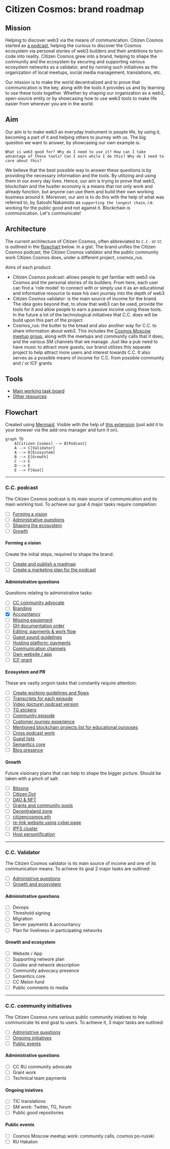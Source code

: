 # Citizen Cosmos: brand roadmap

## Mission

Helping to discover web3 via the means of communication. Citizen Cosmos started as [a podcast](https://www.citizencosmos.space/), helping the curious to discover the Cosmos ecosystem via personal stories of web3 builders and their ambitions to turn code into reality. Citizen Cosmos grew into a brand, helping to shape the community and the ecosystem by securing and supporting various ecosystem networks as a validator, and by running such initiatives as the organization of local meetups, social media management, translations, etc.

Our mission is to make the world decentralized and to prove that communication is the key, along with the tools it provides us and by learning to use these tools together. Whether by shaping our organization as a web3, open-source entity or by showcasing how to use web3 tools to make life easier from wherever you are in the world.

## Aim

Our aim is to make web3 an everyday instrument in people life, by using it, becoming a part of it and helping others to journey with us. The big question we want to answer, by showcasing our own example is:

`What is web3 good for? Why do I need to use it? How can I take advantage of these tools? Can I earn while I do this? Why do I need to care about this?`

We believe that the best possible way to answer these questions is by providing the necessary information and the tools. By utilizing and using them in our every day lives. Hence, our aim is trying to prove that web3, blockchain and the hustler economy is a means that not only work and already function, but anyone can use them and build their own working business around it. Moreover, our aim is to do this with the help of what was referred to, by Satoshi Nakamoto as `supporting the longest chain`, i.e. working for the public good and not against it. Blockchain is communication. Let's communicate!

## Architecture

The current architecture of Citizen Cosmos, often abbreviated to `C.C.` or `CC` is outlined in the [flowchart](#flowchart) below. In a gist. The brand unifies the Citizen Cosmos podcast, the Citizen Cosmos validator and the public community work Citizen Cosmos does, under a different project, cosmos_rus.

Aims of each product:
- Citizen Cosmos podcast: allows people to get familiar with web3 via Cosmos and the personal stories of its builders. From here, each user can find a 'role model' to connect with or simply use it as an educational and informative resource to ease his own journey into the depth of web3
- Citizen Cosmos validator: is the main source of income for the brand. The idea goes beyond that, to show that web3 can be used, provide the tools for it and allow people to earn a passive income using these tools. In the future a lot of the technological initiatives that C.C. does will be build upon this part of the project
- Cosmos_rus: the butter to the bread and also another way for C.C. to share information about web3. This includes the [Cosmos Moscow meetup group](https://www.meetup.com/Cosmos-Moscow), along with the meetups and community calls that it does, and the various SM channels that we manage. Just like a pub need to have music to attract more guests, our brand utilizes this separate project to help attract more users and interest towards C.C. It also serves as a possible means of income for C.C. from possible community and / or ICF grants   

## Tools

- [Main working task board](https://github.com/orgs/citizen-cosmos/projects/1)
- [Other resources](https://github.com/citizen-cosmos/Citizen-Cosmos#citizen-cosmos)

## Flowchart

Created using [Mermaid](https://github.com/mermaid-js/mermaid). Visible with the help of [this extension](https://github.com/BackMarket/github-mermaid-extension) (just add it to your browser via the add-ons manager and turn it on). 

```mermaid
graph TD
    A[Citizen Cosmos] --> B[Podcast]
    A --> C[Validator]
    A --> D[Ecosystem]
    B --> E[Growth]
    C --> E
    D --> E
    E --> F[Goal]
```

------------------------------

### C.C. podcast

The Citizen Cosmos podcast is its main source of communication and its main working tool. To achieve our goal 4 major tasks require completion:  

- [ ] [Forming a vision](#forming-a-vision)
- [ ] [Administrative questions](#administrative-questions)
- [ ] [Shaping the ecosystem](#ecosystem-and-pr)
- [ ] [Growth](#growth)

#### Forming a vision

Create the initial steps, required to shape the brand:

- [ ] [Create and publish a roadmap](https://github.com/citizen-cosmos/Citizen-Cosmos/issues/28)
- [ ] [Create a marketing plan for the podcast](https://github.com/citizen-cosmos/Citizen-Cosmos/issues/44)

#### Administrative questions

Questions relating to administrative tasks:

- [ ] [CC community advocate](https://github.com/citizen-cosmos/Citizen-Cosmos/issues/29)
- [ ] [Branding](https://github.com/citizen-cosmos/Citizen-Cosmos/issues/46)
- [x] [Accountancy](https://github.com/citizen-cosmos/Citizen-Cosmos/issues/47)
- [ ] [Missing equipment]()
- [ ] [GH documentation order]()
- [ ] [Editing: payments & work flow]()
- [ ] [Guest sound guidelines](https://github.com/citizen-cosmos/Citizen-Cosmos/issues/30)
- [ ] [Hosting platform: payments]()
- [ ] [Communication channels]()
- [ ] [Own website / app]()
- [ ] [ICF grant]()

#### Ecosystem and PR

These are vastly ongoin tasks that constantly require attention:

- [ ] [Create working guidelines and flows]()
- [ ] [Transcripts for each episode]()
- [ ] [Video (picture) podcast version]()
- [ ] [TG stickers](https://github.com/citizen-cosmos/Citizen-Cosmos/issues/33)
- [ ] [Community episode](https://github.com/citizen-cosmos/Citizen-Cosmos/issues/35)
- [ ] [Customer journey experience](https://github.com/citizen-cosmos/Citizen-Cosmos/issues/22)
- [ ] [Mentioned blockchain projects list for educational purposes](https://github.com/citizen-cosmos/Citizen-Cosmos/issues/21)
- [ ] [Cross podcast work](https://github.com/citizen-cosmos/Citizen-Cosmos/issues/38)
- [ ] [Guest lists](https://github.com/citizen-cosmos/Citizen-Cosmos/issues/9)
- [ ] [Semantics core]()
- [ ] [Blog presence]()

#### Growth

Future visionary plans that can help to shape the bigger picture. Should be taken with a pinch of salt:

- [ ] [Bitsong]()
- [ ] [Citizen Dot]()
- [ ] [DAO & NFT]()
- [ ] [Grants and community pools](https://github.com/citizen-cosmos/Citizen-Cosmos/issues/20)
- [ ] [Decentraland zone]()
- [ ] [citizencosmos.eth](https://github.com/citizen-cosmos/Citizen-Cosmos/issues/7)
- [ ] [re-link website using cyber.page]()
- [ ] [IPFS cluster]()
- [ ] [Host personification]()

------------------------------

### C.C. Validator

The Citizen Cosmos validator is its main source of income and one of its communication means. To achieve its goal 2 major tasks are outlined:

- [ ] [Administrive questions](#administrative-questions-1)
- [ ] [Growth and ecosystem](#growth-and-ecosystem)

#### Administrative questions
- [ ] Devops
- [ ] Threshold signing
- [ ] Migration
- [ ] Server payments & accountancy
- [ ] Plan for liveliness in participating networks 

#### Growth and ecosystem
- [ ] Website / App
- [ ] Supporting network plan
- [ ] Guides and network description
- [ ] Community advocacy presence 
- [ ] Semantics core
- [ ] CC Melon fund
- [ ] Public comments to media

------------------------------

### C.C. community initiatives

The Citizen Cosmos runs various public community iniatives to help communicate its end goal to users. To achieve it, 3 major tasks are outlined:

- [ ] [Administrive questions](#administrative-questions-2)
- [ ] [Ongoing initiatives](#ongoing-iniatives)
- [ ] [Public events](#public-events)

#### Administrative questions
- [ ] CC RU community advocate
- [ ] Grant work
- [ ] Technical team payments

#### Ongoing iniatives 
- [ ] TIC translations
- [ ] SM work: Twitter, TG, forum
- [ ] Public good repositories

#### Public events
- [ ] Cosmos Moscow meetup work: community calls, cosmos po-russki
- [ ] RU Hakaton
